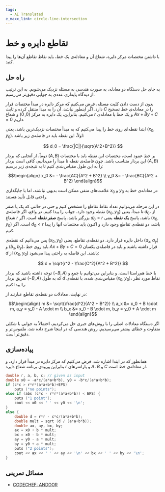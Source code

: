 ```yaml
---
tags:
  - AI Translated
e_maxx_link: circle-line-intersection
---
```


# تقاطع دایره و خط

با داشتن مختصات مرکز دایره، شعاع آن و معادله‌ی یک خط، باید نقاط تقاطع آن‌ها را پیدا کنید.

## راه حل

به جای حل دستگاه دو معادله، به صورت هندسی به مسئله نزدیک می‌شویم. به این ترتیب از دیدگاه پایداری عددی به جوابی دقیق‌تر می‌رسیم.

بدون از دست دادن کلیت مسئله، فرض می‌کنیم که مرکز دایره در مبدأ مختصات قرار دارد. اگر اینطور نباشد، آن را به مبدأ منتقل کرده و ثابت $C$ را در معادله‌ی خط تصحیح می‌کنیم. بنابراین، یک دایره به مرکز $(0,0)$ و شعاع $r$ و یک خط با معادله‌ی $Ax+By+C=0$ داریم.

ابتدا نقطه‌ای روی خط را پیدا می‌کنیم که به مبدأ مختصات نزدیک‌ترین باشد، یعنی $(x_0, y_0)$. اولاً، این نقطه باید در فاصله‌ی زیر باشد:

$$ d_0 = \frac{|C|}{\sqrt{A^2+B^2}} $$

دوماً، از آنجایی که بردار $(A, B)$ بر خط عمود است، مختصات این نقطه باید با مختصات این بردار متناسب باشد. چون فاصله‌ی نقطه تا مبدأ را می‌دانیم، کافی است بردار $(A, B)$ را به این طول مقیاس‌بندی کنیم تا به نتیجه‌ی زیر برسیم:

$$\begin{align}
x_0 &= - \frac{AC}{A^2 + B^2} \\
y_0 &= - \frac{BC}{A^2 + B^2} 
\end{align}$$

علامت‌های منفی ممکن است بدیهی نباشند، اما با جایگذاری $x_0$ و $y_0$ در معادله‌ی خط به راحتی قابل تأیید هستند.

در این مرحله می‌توانیم تعداد نقاط تقاطع را مشخص کنیم و حتی در حالتی که یک یا صفر نقطه وجود دارد، جواب را پیدا کنیم. در واقع، اگر فاصله‌ی $(x_0, y_0)$ تا مبدأ، یعنی $d_0$، از شعاع $r$ بزرگتر باشد، پاسخ **صفر نقطه** است. اگر $d_0=r$ باشد، پاسخ **یک نقطه** یعنی $(x_0, y_0)$ است. اگر $d_0<r$ باشد، دو نقطه‌ی تقاطع وجود دارد و اکنون باید مختصات آنها را پیدا کنیم.

پس می‌دانیم که نقطه‌ی $(x_0, y_0)$ داخل دایره قرار دارد. دو نقطه‌ی تقاطع، یعنی $(a_x, a_y)$ و $(b_x, b_y)$، باید روی خط $Ax+By+C=0$ قرار داشته باشند و باید در فاصله‌ی یکسان $d$ از $(x_0, y_0)$ باشند. این فاصله به راحتی پیدا می‌شود:

$$ d = \sqrt{r^2 - \frac{C^2}{A^2 + B^2}} $$

توجه داشته باشید که بردار $(-B, A)$ با خط هم‌راستا است، و بنابراین می‌توانیم با جمع و تفریق بردار $(-B,A)$ که به طول $d$ مقیاس‌بندی شده، با نقطه‌ی $(x_0, y_0)$، نقاط مورد نظر را پیدا کنیم.

در نهایت، معادلات دو نقطه‌ی تقاطع عبارتند از:

$$\begin{align}
m &= \sqrt{\frac{d^2}{A^2 + B^2}} \\
a_x &= x_0 + B \cdot m, a_y = y_0 - A \cdot m \\
b_x &= x_0 - B \cdot m, b_y = y_0 + A \cdot m
\end{align}$$

اگر دستگاه معادلات اصلی را با روش‌های جبری حل می‌کردیم، احتمالاً به جوابی با شکلی متفاوت و خطای بیشتر می‌رسیدیم. روش هندسی که در اینجا شرح داده شد، ملموس‌تر و دقیق‌تر است.

## پیاده‌سازی

همانطور که در ابتدا اشاره شد، فرض می‌کنیم که مرکز دایره در مبدأ قرار دارد، و بنابراین ورودی برنامه شعاع دایره $r$ و پارامترهای $A$، $B$ و $C$ از معادله‌ی خط است.

```cpp
double r, a, b, c; // given as input
double x0 = -a*c/(a*a+b*b), y0 = -b*c/(a*a+b*b);
if (c*c > r*r*(a*a+b*b)+EPS)
    puts ("no points");
else if (abs (c*c - r*r*(a*a+b*b)) < EPS) {
    puts ("1 point");
    cout << x0 << ' ' << y0 << '\n';
}
else {
    double d = r*r - c*c/(a*a+b*b);
    double mult = sqrt (d / (a*a+b*b));
    double ax, ay, bx, by;
    ax = x0 + b * mult;
    bx = x0 - b * mult;
    ay = y0 - a * mult;
    by = y0 + a * mult;
    puts ("2 points");
    cout << ax << ' ' << ay << '\n' << bx << ' ' << by << '\n';
}
```

## مسائل تمرینی

- [CODECHEF: ANDOOR](https://www.codechef.com/problems/ANDOOR)